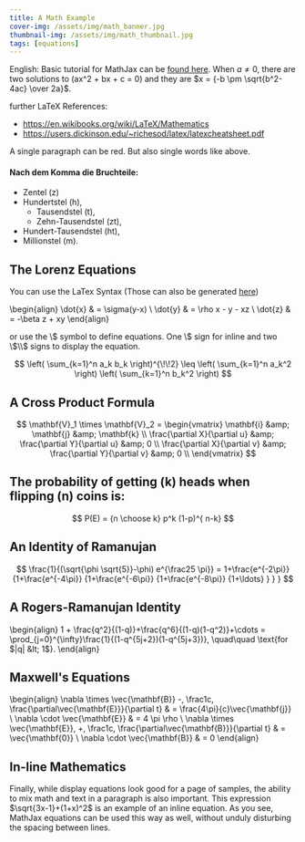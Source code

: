 ```yaml
---
title: A Math Example
cover-img: /assets/img/math_banner.jpg
thumbnail-img: /assets/img/math_thumbnail.jpg
tags: [equations]
---
```


English: Basic tutorial for <red>MathJax</red> can be [found here](https://math.meta.stackexchange.com/questions/5020/mathjax-basic-tutorial-and-quick-reference).
When $a \ne 0$, there are two solutions to \(ax^2 + bx + c = 0\) and they are
$x = {-b \pm \sqrt{b^2-4ac} \over 2a}$.

further LaTeX References:
+ https://en.wikibooks.org/wiki/LaTeX/Mathematics
+ https://users.dickinson.edu/~richesod/latex/latexcheatsheet.pdf

<red>A single paragraph can be red. But also single words like above.</red>

#### Nach dem Komma die Bruchteile:
- Zentel (<purple>z</purple>)
- Hundertstel (<red>h</red>),
    - Tausendstel (<green>t</green>),
    - Zehn-Tausendstel (<lightgreen>zt</lightgreen>),
- Hundert-Tausendstel (<yellow>ht</yellow>),
- Millionstel (<blue>m</blue>).

## The Lorenz Equations
You can use the LaTex Syntax (Those can also be generated [here](https://latex.codecogs.com/eqneditor/editor.php))

\begin{align}
\dot{x} &amp; = \sigma(y-x) \\
\dot{y} &amp; = \rho x - y - xz \\
\dot{z} &amp; = -\beta z + xy
\end{align}


or use the \\$ symbol to define equations. One \\$ sign for inline and two \\$\\$ signs to display the equation.

$$
\left( \sum_{k=1}^n a_k b_k \right)^{\!\!2} \leq
    \left( \sum_{k=1}^n a_k^2 \right) \left( \sum_{k=1}^n b_k^2 \right)
$$

## A Cross Product Formula

$$
    \mathbf{V}_1 \times \mathbf{V}_2 =
    \begin{vmatrix}
    \mathbf{i} &amp; \mathbf{j} &amp; \mathbf{k} \\
    \frac{\partial X}{\partial u} &amp; \frac{\partial Y}{\partial u} &amp; 0 \\
    \frac{\partial X}{\partial v} &amp; \frac{\partial Y}{\partial v} &amp; 0 \\
    \end{vmatrix}
$$

## The probability of getting \(k\) heads when flipping \(n\) coins is:

$$
    P(E) = {n \choose k} p^k (1-p)^{ n-k} 
$$

## An Identity of Ramanujan

$$
    \frac{1}{(\sqrt{\phi \sqrt{5}}-\phi) e^{\frac25 \pi}} =
        1+\frac{e^{-2\pi}} {1+\frac{e^{-4\pi}} {1+\frac{e^{-6\pi}}
        {1+\frac{e^{-8\pi}} {1+\ldots} } } }
$$

## A Rogers-Ramanujan Identity

\begin{align}
    1 +  \frac{q^2}{(1-q)}+\frac{q^6}{(1-q)(1-q^2)}+\cdots =
    \prod_{j=0}^{\infty}\frac{1}{(1-q^{5j+2})(1-q^{5j+3})},
        \quad\quad \text{for $|q| &lt; 1$}.
\end{align}

## Maxwell's Equations

\begin{align}
    \nabla \times \vec{\mathbf{B}} -\, \frac1c\, \frac{\partial\vec{\mathbf{E}}}{\partial t} &amp; = \frac{4\pi}{c}\vec{\mathbf{j}} \\
    \nabla \cdot \vec{\mathbf{E}} &amp; = 4 \pi \rho \\
    \nabla \times \vec{\mathbf{E}}\, +\, \frac1c\, \frac{\partial\vec{\mathbf{B}}}{\partial t} &amp; = \vec{\mathbf{0}} \\
    \nabla \cdot \vec{\mathbf{B}} &amp; = 0
\end{align}

## In-line Mathematics

Finally, while display equations look good for a page of samples, the
ability to mix math and text in a paragraph is also important.  This
expression $\sqrt{3x-1}+(1+x)^2$ is an example of an inline equation.  As
you see, MathJax equations can be used this way as well, without unduly
disturbing the spacing between lines.